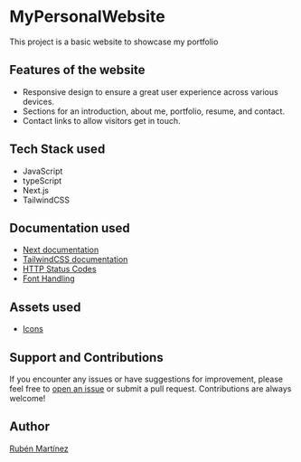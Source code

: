 # MyPersonalWebsite

This project is a basic website to showcase my portfolio

## Features of the website

-   Responsive design to ensure a great user experience across various devices.
-   Sections for an introduction, about me, portfolio, resume, and contact.
-   Contact links to allow visitors get in touch.

## Tech Stack used

-   JavaScript
-   typeScript
-   Next.js
-   TailwindCSS

## Documentation used

-   [Next documentation](https://nextjs.org/docs)
-   [TailwindCSS documentation](https://tailwindcss.com/docs/guides/create-react-app)
-   [HTTP Status Codes](https://www.restapitutorial.com/httpstatuscodes.html)
-   [Font Handling](https://prismic.io/blog/nextjs-fonts)

## Assets used

-   [Icons](https://heroicons.com/)

## Support and Contributions

If you encounter any issues or have suggestions for improvement, please feel free to [open an issue](https://github.com/marsi107/MyPersonalWebsite/issues) or submit a pull request. Contributions are always welcome!

## Author

[Rubén Martínez](https://rubenportfolio.vercel.app/)
